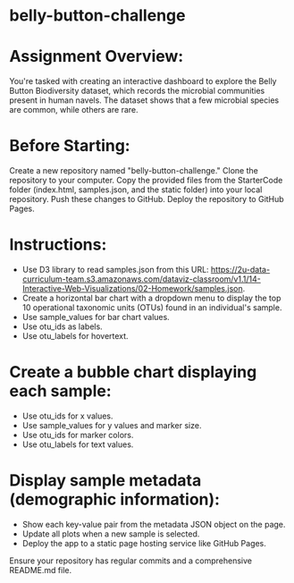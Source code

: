 # belly-button-challenge

# Assignment Overview:

You're tasked with creating an interactive dashboard to explore the Belly Button Biodiversity dataset, which records the microbial communities present in human navels. The dataset shows that a few microbial species are common, while others are rare.

# Before Starting:
Create a new repository named "belly-button-challenge."
Clone the repository to your computer.
Copy the provided files from the StarterCode folder (index.html, samples.json, and the static folder) into your local repository.
Push these changes to GitHub.
Deploy the repository to GitHub Pages.

# Instructions:

- Use D3 library to read samples.json from this URL: https://2u-data-curriculum-team.s3.amazonaws.com/dataviz-classroom/v1.1/14-Interactive-Web-Visualizations/02-Homework/samples.json.
- Create a horizontal bar chart with a dropdown menu to display the top 10 operational taxonomic units (OTUs) found in an individual's sample.
- Use sample_values for bar chart values.
- Use otu_ids as labels.
- Use otu_labels for hovertext.
  
# Create a bubble chart displaying each sample:
- Use otu_ids for x values.
- Use sample_values for y values and marker size.
- Use otu_ids for marker colors.
- Use otu_labels for text values.

# Display sample metadata (demographic information):
- Show each key-value pair from the metadata JSON object on the page.
- Update all plots when a new sample is selected.
- Deploy the app to a static page hosting service like GitHub Pages.

Ensure your repository has regular commits and a comprehensive README.md file.
